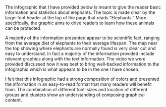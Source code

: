 The infographic that I have provided below is meant to give the reader basic information and statistics about elephants. The topic is made clear by the large-font header at the top of the page that reads "Elephants." More specifically, the graphic aims to drive readers to learn how these animals can be protected.

 A majority of the information presented appear to be scientific fact, ranging from the average diet of elephants to their average lifespan. The map near the top showing where elephants are normally found is very clear cut and easy to understand. In fact a majority of the information provided include relevant graphics along with the text information. The video we were provided discussed how it was best to bring well-backed information to the infographic which is what appears to be in the one I have chosen.

I felt that this infographic had a strong composition of colors and presented the information in an easy-to-read format that many readers will benefit from. The combination of different font-sizes and location of different groups and clusters show an understanding of composing graphical content.